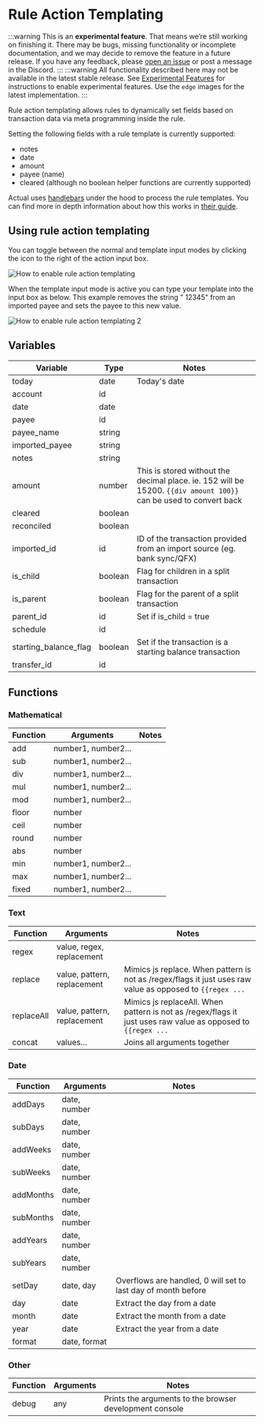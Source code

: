 # Rule Action Templating

:::warning
This is an **experimental feature**. That means we’re still working on finishing it. There may be bugs, missing functionality or incomplete documentation, and we may decide to remove the feature in a future release. If you have any feedback, please [open an issue](https://github.com/actualbudget/actual/issues) or post a message in the Discord.
:::
:::warning
All functionality described here may not be available in the latest stable release. See [Experimental Features](./index) for instructions to enable experimental features. Use the `edge` images for the latest implementation.
:::

Rule action templating allows rules to dynamically set fields based on transaction data via meta programming inside the rule.

Setting the following fields with a rule template is currently supported:
- notes
- date
- amount
- payee (name)
- cleared (although no boolean helper functions are currently supported)

Actual uses [handlebars](https://handlebarsjs.com/) under the hood to process the rule templates. You can find more in depth information about how this works in [their guide](https://handlebarsjs.com/guide).

## Using rule action templating
You can toggle between the normal and template input modes by clicking the icon to the right of the action input box.

![How to enable rule action templating](/img/experimental/rule-templating/enable-rule-templating.png)

When the template input mode is active you can type your template into the input box as below. This example removes the string " 12345" from an imported payee and sets the payee to this new value.

![How to enable rule action templating 2](/img/experimental/rule-templating/enable-rule-templating-2.png)

## Variables

| Variable              | Type    | Notes                                                                                                           |
|-----------------------|---------|-----------------------------------------------------------------------------------------------------------------|
| today                 | date    | Today's date                                                                                                    |
| account               | id      |                                                                                                                 |
| date                  | date    |                                                                                                                 |
| payee                 | id      |                                                                                                                 |
| payee_name            | string  |                                                                                                                 |
| imported_payee        | string  |                                                                                                                 |
| notes                 | string  |                                                                                                                 |
| amount                | number  | This is stored without the decimal place. ie. 152 will be 15200. `{{div amount 100}}` can be used to convert back |
| cleared               | boolean |                                                                                                                 |
| reconciled            | boolean |                                                                                                                 |
| imported_id           | id      | ID of the transaction provided from an import source (eg. bank sync/QFX)                                        |
| is_child              | boolean | Flag for children in a split transaction                                                                        |
| is_parent             | boolean | Flag for the parent of a split transaction                                                                      |
| parent_id             | id      | Set if is_child = true                                                                                          |
| schedule              | id      |                                                                                                                 |
| starting_balance_flag | boolean | Set if the transaction is a starting balance transaction                                                        |
| transfer_id           | id      |                                                                                                                 |

## Functions
### Mathematical

| Function | Arguments           | Notes |
|----------|---------------------|-------|
| add      | number1, number2... |       |
| sub      | number1, number2... |       |
| div      | number1, number2... |       |
| mul      | number1, number2... |       |
| mod      | number1, number2... |       |
| floor    | number              |       |
| ceil     | number              |       |
| round    | number              |       |
| abs      | number              |       |
| min      | number1, number2... |       |
| max      | number1, number2... |       |
| fixed    | number1, number2... |       |

### Text

| Function   | Arguments                   | Notes                                                                                                      |
|------------|-----------------------------|------------------------------------------------------------------------------------------------------------|
| regex      | value, regex, replacement   |                                                                                                            |
| replace    | value, pattern, replacement | Mimics js replace. When pattern is not as /regex/flags it just uses raw value as opposed to `{{regex ...`   |
| replaceAll | value, pattern, replacement | Mimics js replaceAll. When pattern is not as /regex/flags it just uses raw value as opposed to `{{regex ...` |
| concat     | values...                   | Joins all arguments together                                                                               |

### Date

| Function  | Arguments    | Notes                                                         |
|-----------|--------------|---------------------------------------------------------------|
| addDays   | date, number |                                                               |
| subDays   | date, number |                                                               |
| addWeeks  | date, number |                                                               |
| subWeeks  | date, number |                                                               |
| addMonths | date, number |                                                               |
| subMonths | date, number |                                                               |
| addYears  | date, number |                                                               |
| subYears  | date, number |                                                               |
| setDay    | date, day    | Overflows are handled, 0 will set to last day of month before |
| day       | date         | Extract the day from a date                                   |
| month     | date         | Extract the month from a date                                 |
| year      | date         | Extract the year from a date                                  |
| format    | date, format |                                                               |

### Other

| Function | Arguments | Notes                                                   |
|----------|-----------|---------------------------------------------------------|
| debug    | any       | Prints the arguments to the browser development console |
